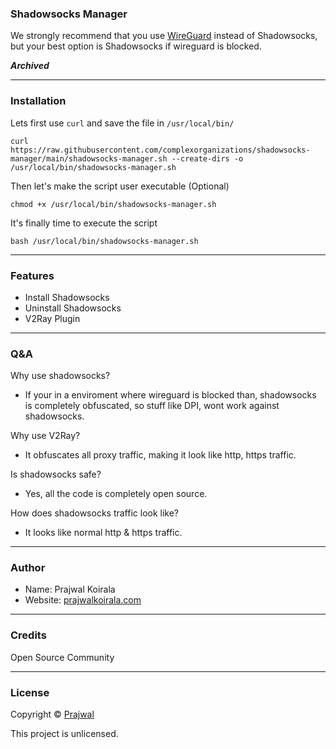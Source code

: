 ### Shadowsocks Manager

We strongly recommend that you use [WireGuard](https://github.com/complexorganizations/wireguard-manager) instead of Shadowsocks, but your best option is Shadowsocks if wireguard is blocked.

***Archived***

---
### Installation
Lets first use `curl` and save the file in `/usr/local/bin/`

```
curl https://raw.githubusercontent.com/complexorganizations/shadowsocks-manager/main/shadowsocks-manager.sh --create-dirs -o /usr/local/bin/shadowsocks-manager.sh
```
Then let's make the script user executable (Optional)
```
chmod +x /usr/local/bin/shadowsocks-manager.sh
```
It's finally time to execute the script
```
bash /usr/local/bin/shadowsocks-manager.sh
```

---
### Features
- Install Shadowsocks
- Uninstall Shadowsocks
- V2Ray Plugin

---
### Q&A

Why use shadowsocks?
- If your in a enviroment where wireguard is blocked than, shadowsocks is completely obfuscated, so stuff like DPI, wont work against shadowsocks. 

Why use V2Ray? 
- It obfuscates all proxy traffic, making it look like http, https traffic.

Is shadowsocks safe?
- Yes, all the code is completely open source.

How does shadowsocks traffic look like?
- It looks like normal http & https traffic.

---
### Author

* Name: Prajwal Koirala
* Website: [prajwalkoirala.com](https://www.prajwalkoirala.com)

---	
### Credits
Open Source Community

---
### License
Copyright © [Prajwal](https://github.com/prajwal-koirala)

This project is unlicensed.
